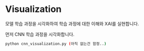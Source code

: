 # Visualization

모델 학습 과정을 시각화하여 학습 과정에 대한 이해와 XAI를 실현합니다.



먼저 CNN 학습 과정을 시각화합니다.

```bash
python cnn_visualization.py (아직 없는건 함정..)
```

